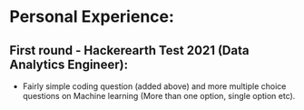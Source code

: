 # Personal Experience:  
## First round - Hackerearth Test 2021 (Data Analytics Engineer):  
+ Fairly simple coding question (added above) and more multiple choice questions on Machine learning (More than one option, single option etc).  
